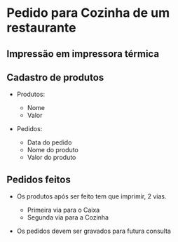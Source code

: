 # Pedido para Cozinha de um restaurante 

## Impressão em impressora térmica

## Cadastro de produtos 

- Produtos:
	- Nome 
	- Valor 

- Pedidos:
	- Data do pedido 
	- Nome do produto
	- Valor do produto

## Pedidos feitos 

- Os produtos após ser feito tem que imprimir, 2 vias. 
	- Primeira via para o Caixa 
	- Segunda via para a Cozinha 
	
- Os pedidos devem ser gravados para futura consulta 

